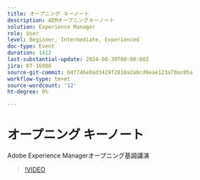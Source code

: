 ```yaml
---
title: オープニング キーノート
description: AEMオープニングキーノート
solution: Experience Manager
role: User
level: Beginner, Intermediate, Experienced
doc-type: Event
duration: 1412
last-substantial-update: 2024-08-30T00:00:00Z
jira: KT-16088
source-git-commit: 04f746e0ad3429f2810a2a8cd9eae123a70ac05a
workflow-type: tm+mt
source-wordcount: '12'
ht-degree: 0%

---
```



# オープニング キーノート

Adobe Experience Managerオープニング基調講演

>[!VIDEO](https://video.tv.adobe.com/v/3454958/?learn=on&captions=jpn)
